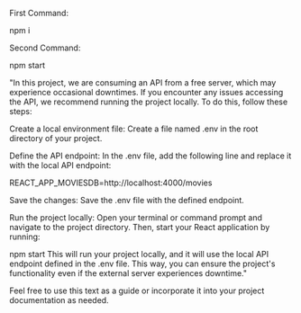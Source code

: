 First Command:

npm i

Second Command:

npm start

"In this project, we are consuming an API from a free server, which may experience occasional downtimes. If you encounter any issues accessing the API, we recommend running the project locally. To do this, follow these steps:

Create a local environment file: Create a file named .env in the root directory of your project.

Define the API endpoint: In the .env file, add the following line and replace it with the local API endpoint:

REACT_APP_MOVIESDB=http://localhost:4000/movies

Save the changes: Save the .env file with the defined endpoint.

Run the project locally: Open your terminal or command prompt and navigate to the project directory. Then, start your React application by running:

npm start
This will run your project locally, and it will use the local API endpoint defined in the .env file. This way, you can ensure the project's functionality even if the external server experiences downtime."

Feel free to use this text as a guide or incorporate it into your project documentation as needed.
